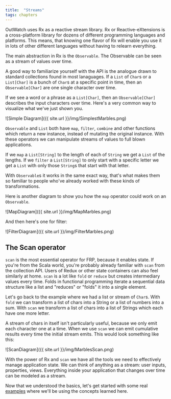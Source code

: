 ```yaml
---
title:  "Streams"
tags: chapters
---
```

OutWatch uses Rx as a reactive stream library.
Rx or Reactive-eXtensions is a cross-platform library for dozens of different programming languages and platforms.
This means, that knowing one flavor of Rx will enable you use it in lots of other different languages without having to relearn everything.

The main abstraction in Rx is the `Observable`. The Observable can be seen as a stream of values over time.

A good way to familiarize yourself with the API is the analogue drawn to standard collections found in most lanaguages.
If a `List` of `Char`s or a `List[Char]` is a bunch of `Char`s at a specific point in time,
then an `Observable[Char]` are one single character over time.

If we see a word or a phrase as a `List[Char]`, then an `Observable[Char]` describes the input characters over time.
Here's a very common way to visualize what we've just shown you.

![Simple Diagram]({{ site.url }}/img/SimplestMarbles.png)

`Observable` and `List` both have `map`, `filter`, `combine` and other functions which return a new instance, instead of mutating the original instance.
With these operators we can manipulate streams of values to full blown applications.

If we `map` a `List[String]` to the length of each of `String` we get a `List` of the lengths.
If we `filter` a `List[String]` to only start with a specific letter we get a `List` with only those `String`s that start with that letter.

With `Observable`s it works in the same exact way,
that's what makes them so familiar to people who've already worked with these kinds of transformations.

Here is another diagram to show you how the `map` operator could work on an `Observable`.

![MapDiagram]({{ site.url }}/img/MapMarbles.png)

And then here's one for filter:

![FilterDiagram]({{ site.url }}/img/FilterMarbles.png)


<a name="scan"></a>
## The Scan operator

`scan` is the most essential operator for FRP, because it enables state.
If you're from the Scala world, you're probably already familiar with `scan` from the collection API.
Users of Redux or other state containers can also feel similarly at home.
`scan` is a lot like `fold` or `reduce` but creates intermediary values every time.
Folds in functional programming iterate a sequential data structure like a list and
"reduces" or "folds" it into a single element.

Let's go back to the example where we had a list or stream of `Char`s.
With `fold` we can transform a list of chars into a String or a list of numbers into a sum.
With `scan` we transform a list of chars into a list of Strings which each have one more letter.

A stream of chars in itself isn't particularly useful, because we only emit each character one at a time.
When we use `scan` we can emit cumulative results every time the initial stream emits.
This would look something like this:

![ScanDiagram]({{ site.url }}/img/MarblesScan.png)

With the power of Rx and `scan` we have all the tools we need to effectively manage application state.
We can think of anything as a stream: user inputs, properties, views.
Everything inside your application that changes over time can be modeled as a stream.


Now that we understood the basics, let's get started with some real [examples](/basic-examples.html)
where we'll be using the concepts learned here.
